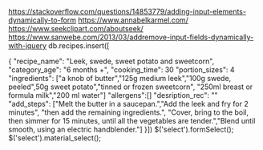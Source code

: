https://stackoverflow.com/questions/14853779/adding-input-elements-dynamically-to-form
https://www.annabelkarmel.com/
https://www.seekclipart.com/aboutseek/
https://www.sanwebe.com/2013/03/addremove-input-fields-dynamically-with-jquery
db.recipes.insert([
     
  
 {
    "recipe_name": "Leek, swede, sweet potato and sweetcorn",
    "category_age": "6 months +",
    "cooking_time": 30
    "portion_sizes": 4
    "ingredients": ["a knob of butter","125g medium leek","100g swede, peeled",50g sweet potato","tinned or frozen sweetcorn",
			"250ml breast or formula milk","200 ml water"]
    "allergens":[]
    "desription_rec": ""
    "add_steps": ["Melt the butter in a saucepan.","Add the leek and fry for 2 minutes", "then add the remaining ingredients.", "Cover, bring to the boil, then simmer for 15 minutes, until all the vegetables are tender.","Blend until smooth, using an electric handblender."]
  }])  $('select').formSelect();
     $('select').material_select();